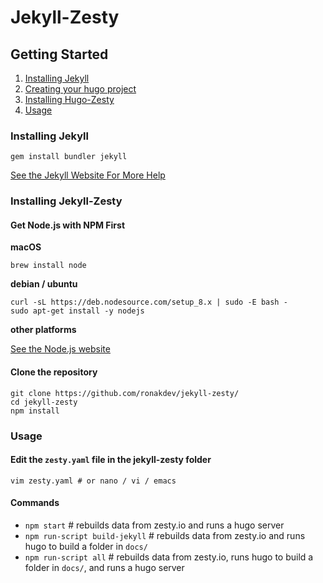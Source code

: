 # Jekyll-Zesty

## Getting Started

1. [Installing Jekyll](#Installing-Jekyll)
2. [Creating your hugo project](#creating-your-hugo-project)
2. [Installing Hugo-Zesty](#Installing-Hugo-Zesty)
3. [Usage](#usage)

### Installing Jekyll

	gem install bundler jekyll

[See the Jekyll Website For More Help](https://jekyllrb.com/docs/installation/)


### Installing Jekyll-Zesty

#### Get Node.js with NPM First
**macOS**
	
	brew install node
	
**debian / ubuntu**

	curl -sL https://deb.nodesource.com/setup_8.x | sudo -E bash -
	sudo apt-get install -y nodejs
	
**other platforms**

[See the Node.js website](https://nodejs.org/en/download/package-manager/#debian-and-ubuntu-based-linux-distributions)

#### Clone the repository
	git clone https://github.com/ronakdev/jekyll-zesty/
	cd jekyll-zesty
	npm install

### Usage

#### Edit the `zesty.yaml` file in the jekyll-zesty folder
	vim zesty.yaml # or nano / vi / emacs
	

#### Commands

- `npm start` # rebuilds data from zesty.io and runs a hugo server
- `npm run-script build-jekyll` # rebuilds data from zesty.io and runs hugo to build a folder in `docs/`
- `npm run-script all` # rebuilds data from zesty.io, runs hugo to build a folder in `docs/`, and runs a hugo server

